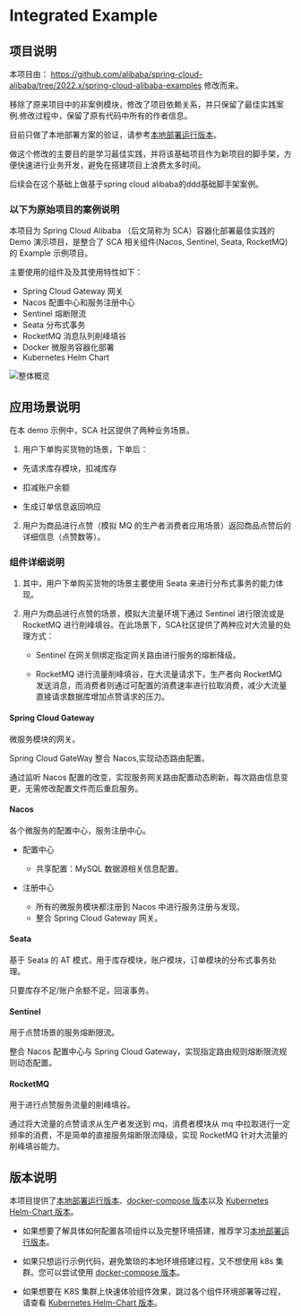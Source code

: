 # Integrated Example

## 项目说明
本项目由： https://github.com/alibaba/spring-cloud-alibaba/tree/2022.x/spring-cloud-alibaba-examples 修改而来。

移除了原来项目中的非案例模块，修改了项目依赖关系，并只保留了最佳实践案例.修改过程中，保留了原有代码中所有的作者信息。

目前只做了本地部署方案的验证，请参考[本地部署运行版本](docs/local-deployment-zh.md)。

做这个修改的主要目的是学习最佳实践，并将该基础项目作为新项目的脚手架，方便快速进行业务开发，避免在搭建项目上浪费太多时间。

后续会在这个基础上做基于spring cloud alibaba的ddd基础脚手架案例。

### 以下为原始项目的案例说明

本项目为 Spring Cloud Alibaba （后文简称为 SCA）容器化部署最佳实践的 Demo 演示项目，是整合了 SCA 相关组件(Nacos, Sentinel, Seata, RocketMQ)的 Example 示例项目。

主要使用的组件及及其使用特性如下：

- Spring Cloud Gateway 网关
- Nacos 配置中心和服务注册中心
- Sentinel 熔断限流
- Seata 分布式事务
- RocketMQ 消息队列削峰填谷
- Docker 微服务容器化部署
- Kubernetes Helm Chart 

![整体概览](https://my-img-1.oss-cn-hangzhou.aliyuncs.com/image-20220816004541921.png)

## 应用场景说明

在本 demo 示例中，SCA 社区提供了两种业务场景。

1) 用户下单购买货物的场景，下单后：

- 先请求库存模块，扣减库存

- 扣减账户余额

- 生成订单信息返回响应

2) 用户为商品进行点赞（模拟 MQ 的生产者消费者应用场景）返回商品点赞后的详细信息（点赞数等）。

### 组件详细说明

1) 其中，用户下单购买货物的场景主要使用 Seata 来进行分布式事务的能力体现。

2) 用户为商品进行点赞的场景，模拟大流量环境下通过 Sentinel 进行限流或是 RocketMQ 进行削峰填谷。在此场景下，SCA社区提供了两种应对大流量的处理方式：

   - Sentinel 在网关侧绑定指定网关路由进行服务的熔断降级。

   - RocketMQ 进行流量削峰填谷，在大流量请求下，生产者向 RocketMQ 发送消息，而消费者则通过可配置的消费速率进行拉取消费，减少大流量直接请求数据库增加点赞请求的压力。


#### Spring Cloud Gateway

微服务模块的网关。

Spring Cloud GateWay 整合 Nacos,实现动态路由配置。

通过监听 Nacos 配置的改变，实现服务网关路由配置动态刷新，每次路由信息变更，无需修改配置文件而后重启服务。

#### Nacos

各个微服务的配置中心，服务注册中心。

- 配置中心
  - 共享配置：MySQL 数据源相关信息配置。

- 注册中心
  - 所有的微服务模块都注册到 Nacos 中进行服务注册与发现。
  - 整合 Spring Cloud Gateway 网关。

#### Seata

基于 Seata 的 AT 模式，用于库存模块，账户模块，订单模块的分布式事务处理。

只要库存不足/账户余额不足，回滚事务。

#### Sentinel

用于点赞场景的服务熔断限流。

整合 Nacos 配置中心与 Spring Cloud Gateway，实现指定路由规则熔断限流规则动态配置。

#### RocketMQ

用于进行点赞服务流量的削峰填谷。

通过将大流量的点赞请求从生产者发送到 mq，消费者模块从 mq 中拉取进行一定频率的消费，不是简单的直接服务熔断限流降级，实现 RocketMQ 针对大流量的削峰填谷能力。

## 版本说明

本项目提供了[本地部署运行版本](local-deployment-zh.md)、[docker-compose 版本](docker-compose-deploy-zh.md)以及 [Kubernetes Helm-Chart 版本](kubernetes-deployment-zh.md)。

- 如果想要了解具体如何配置各项组件以及完整环境搭建，推荐学习[本地部署运行版本](local-deployment-zh.md)。

- 如果只想运行示例代码，避免繁琐的本地环境搭建过程，又不想使用 k8s 集群。您可以尝试使用 [docker-compose 版本](docker-compose-deploy-zh.md)。

- 如果想要在 K8S 集群上快速体验组件效果，跳过各个组件环境部署等过程，请查看 [Kubernetes Helm-Chart 版本](kubernetes-deployment-zh.md)。
